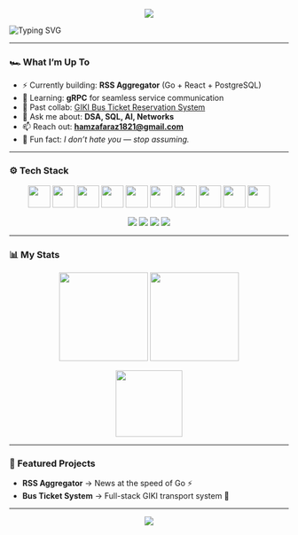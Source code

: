 <!-- Sporty banner -->
<p align="center">
  <img src="https://capsule-render.vercel.app/api?type=waving&color=0:0f0c29,100:302b63&height=180&section=header&text=Hamza%20Faraz&fontSize=40&fontColor=ffffff&animation=fadeIn&fontAlignY=35" />
</p>

<!-- Typing effect -->
<p align="center">
  
![Typing SVG](https://readme-typing-svg.demolab.com?font=Fira+Code&weight=600&size=22&pause=1000&color=FF00FF&center=true&vCenter=true&width=700&lines=Full-stack+Developer+%7C+React+%26+Go;Exploring+Rust+and+Solana;Always+learning+new+stacks+🚀)

</p>


---

### 🏎️ What I’m Up To
- ⚡ Currently building: **RSS Aggregator** (Go + React + PostgreSQL)  
- 🌱 Learning: **gRPC** for seamless service communication  
- 👯 Past collab: [GIKI Bus Ticket Reservation System](https://github.com/JunaidSalim/GIKI_Bus_Ticket_Reservation_System)  
- 💬 Ask me about: **DSA, SQL, AI, Networks**  
- 📫 Reach out: **hamzafaraz1821@gmail.com**  
- 🎲 Fun fact: *I don’t hate you — stop assuming.*  

---

### ⚙️ Tech Stack
<p align="center">
  <img src="https://cdn.jsdelivr.net/gh/devicons/devicon/icons/react/react-original.svg" height="40" />
  <img src="https://cdn.jsdelivr.net/gh/devicons/devicon/icons/go/go-original.svg" height="40" />
  <img src="https://cdn.jsdelivr.net/gh/devicons/devicon/icons/nodejs/nodejs-original.svg" height="40" />
  <img src="https://cdn.jsdelivr.net/gh/devicons/devicon/icons/postgresql/postgresql-original.svg" height="40" />
  <img src="https://cdn.jsdelivr.net/gh/devicons/devicon/icons/mongodb/mongodb-original.svg" height="40" />
  <img src="https://cdn.jsdelivr.net/gh/devicons/devicon/icons/docker/docker-original.svg" height="40" />
  <img src="https://cdn.jsdelivr.net/gh/devicons/devicon/icons/kubernetes/kubernetes-plain.svg" height="40" />
  <img src="https://cdn.jsdelivr.net/gh/devicons/devicon/icons/python/python-original.svg" height="40" />
  <img src="https://cdn.jsdelivr.net/gh/devicons/devicon/icons/rust/rust-plain.svg" height="40" />
  <img src="https://cryptologos.cc/logos/solana-sol-logo.svg" height="40" />
</p>

<p align="center">
  <!-- Blinking badges for flair -->
  <img src="https://img.shields.io/badge/Code-Go-blue?logo=go&logoColor=white&style=for-the-badge&labelColor=black" />
  <img src="https://img.shields.io/badge/Frontend-React-61DAFB?logo=react&logoColor=black&style=for-the-badge&labelColor=black" />
  <img src="https://img.shields.io/badge/Backend-Node.js-green?logo=node.js&logoColor=white&style=for-the-badge&labelColor=black" />
  <img src="https://img.shields.io/badge/DB-PostgreSQL-336791?logo=postgresql&logoColor=white&style=for-the-badge&labelColor=black" />
</p>

---

### 📊 My Stats
<p align="center">
  <img src="https://github-readme-stats.vercel.app/api?username=hash-walker&show_icons=true&theme=synthwave&hide_border=true" height="160"/>
  <img src="https://github-readme-streak-stats.herokuapp.com?user=hash-walker&theme=synthwave&hide_border=true" height="160"/>
</p>

<p align="center">
  <img src="https://github-readme-stats.vercel.app/api/top-langs/?username=hash-walker&layout=compact&theme=synthwave&hide_border=true" height="120"/>
</p>

---

### 🏁 Featured Projects
- **RSS Aggregator** → News at the speed of Go ⚡  
- **Bus Ticket System** → Full-stack GIKI transport system 🚌  

---

<!-- Sporty footer -->
<p align="center">
  <img src="https://capsule-render.vercel.app/api?type=waving&color=0:302b63,100:0f0c29&height=120&section=footer"/>
</p>
